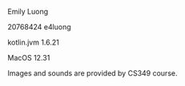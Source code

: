 Emily Luong

20768424 e4luong

kotlin.jvm 1.6.21

MacOS 12.31

Images and sounds are provided by CS349 course.